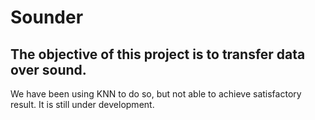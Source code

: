 # Sounder

## The objective of this project is to transfer data  over sound.

We have been using KNN to do so, but not able to achieve satisfactory result.
It is still under development.
